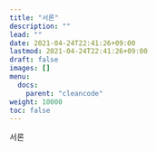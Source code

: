 ```yaml
---
title: "서론"
description: ""
lead: ""
date: 2021-04-24T22:41:26+09:00
lastmod: 2021-04-24T22:41:26+09:00
draft: false
images: []
menu:
  docs:
    parent: "cleancode"
weight: 10000
toc: false
---
```


서론
